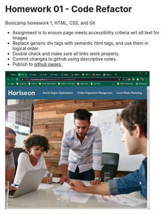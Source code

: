 # Homework 01 - Code Refactor
Bootcamp homework 1, HTML, CSS, and Git


- Assignment is to ensure page meets accessibility criteria wrt alt text for images
- Replace generic div tags with semantic html tags, and use them in logical order.
- Double check and make sure all links work properly.
- Commit changes to github using descriptive notes.
- Publish to [github pages.](https://freyaliesel.github.io/Homework-01---Code-Refactor/)


![published web page](./assets/images/published-assignment.png)